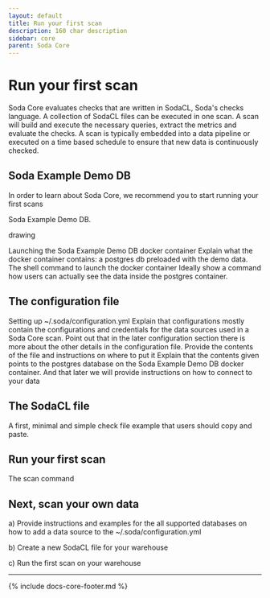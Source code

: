 ```yaml
---
layout: default
title: Run your first scan
description: 160 char description
sidebar: core
parent: Soda Core
---
```


# Run your first scan

Soda Core evaluates checks that are written in SodaCL, Soda's checks language. A collection of SodaCL files can be executed in one scan. A scan will build and execute the necessary queries, extract the metrics and evaluate the checks. A scan is typically embedded into a data pipeline or executed on a time based schedule to ensure that new data is continuously checked.

## Soda Example Demo DB

In order to learn about Soda Core, we recommend you to start running your first scans

Soda Example Demo DB.

drawing

Launching the Soda Example Demo DB docker container Explain what the docker container contains: a postgres db preloaded with the demo data. The shell command to launch the docker container Ideally show a command how users can actually see the data inside the postgres container.

## The configuration file

Setting up ~/.soda/configuration.yml Explain that configurations mostly contain the configurations and credentials for the data sources used in a Soda Core scan. Point out that in the later configuration section there is more about the other details in the configuration file. Provide the contents of the file and instructions on where to put it Explain that the contents given points to the postgres database on the Soda Example Demo DB docker container. And that later we will provide instructions on how to connect to your data

## The SodaCL file
A first, minimal and simple check file example that users should copy and paste.

## Run your first scan
The scan command

## Next, scan your own data

a) Provide instructions and examples for the all supported databases on how to add a data source to the ~/.soda/configuration.yml

b) Create a new SodaCL file for your warehouse

c) Run the first scan on your warehouse

---
{% include docs-core-footer.md %}